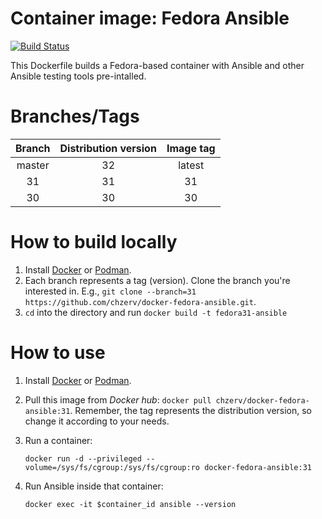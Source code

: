 # Container image: Fedora Ansible

[![Build Status](https://travis-ci.com/chzerv/docker-fedora-ansible.svg?branch=31)](https://travis-ci.com/chzerv/docker-fedora-ansible)

This Dockerfile builds a Fedora-based container with Ansible and other Ansible testing tools pre-intalled.

# Branches/Tags

| Branch | Distribution version | Image tag |
| :----: | :------------------: | :-------: |
| master |          32          |  latest   |
|   31   |          31          |    31     |
|   30   |          30          |    30     |

# How to build locally

1. Install [Docker](https://docs.docker.com/engine/install/) or [Podman](https://podman.io/getting-started/installation.html).
2. Each branch represents a tag (version). Clone the branch you're interested in. E.g., `git clone --branch=31 https://github.com/chzerv/docker-fedora-ansible.git`.
3. `cd` into the directory and run `docker build -t fedora31-ansible`

# How to use

1. Install [Docker](https://docs.docker.com/engine/install/) or [Podman](https://podman.io/getting-started/installation.html).
2. Pull this image from _Docker hub_: `docker pull chzerv/docker-fedora-ansible:31`. Remember, the tag represents the distribution version, so change it according to your needs.
3. Run a container:

   ```shell
   docker run -d --privileged --volume=/sys/fs/cgroup:/sys/fs/cgroup:ro docker-fedora-ansible:31
   ```

4. Run Ansible inside that container:

   ```shell
   docker exec -it $container_id ansible --version
   ```
